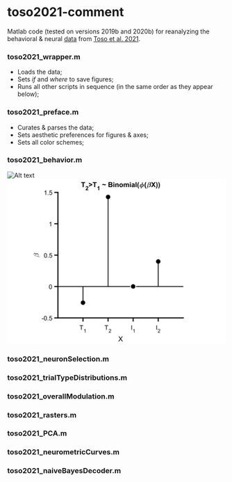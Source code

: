 # toso2021-comment

Matlab code (tested on versions 2019b and 2020b) for reanalyzing the behavioral & neural [data](https://data.mendeley.com/datasets/wp9h39kbtv/2) from [Toso et al. 2021](https://doi.org/10.1016/j.neuron.2021.08.020).

### toso2021_wrapper.m  
- Loads the data;
- Sets *if* and *where* to save figures;
- Runs all other scripts in sequence (in the same order as they appear below);

### toso2021_preface.m
- Curates & parses the data;
- Sets aesthetic preferences for figures & axes;
- Sets all color schemes;

### toso2021_behavior.m
![Alt text](panels/psychometricCurves.svg?raw=true "psycurves")
![Alt text](panels/GLM.svg?raw=true "choiceGLM")

### toso2021_neuronSelection.m

### toso2021_trialTypeDistributions.m

### toso2021_overallModulation.m

### toso2021_rasters.m

### toso2021_PCA.m

### toso2021_neurometricCurves.m

### toso2021_naiveBayesDecoder.m
